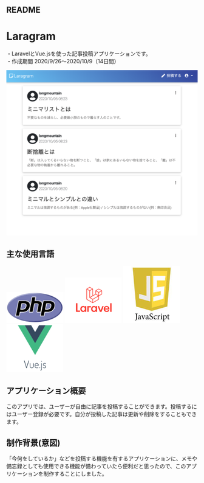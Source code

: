 ## README

# Laragram
・LaravelとVue.jsを使った記事投稿アプリケーションです。  
・作成期間 2020/9/26〜2020/10/9（14日間）
  
![記事一覧](https://github.com/longmt0225/laravel/blob/main/index.png)

## 主な使用言語
<img src="https://github.com/longmt0225/laravel/blob/main/PHP.png" width="150px"> <img src="https://github.com/longmt0225/laravel/blob/main/Laravel.png" width="150px"> <img src="https://github.com/longmt0225/laravel/blob/main/JavaScript.jpeg" width="150px"> <img src="https://github.com/longmt0225/laravel/blob/main/vuejs.png" width="150px">

## アプリケーション概要
このアプリでは、ユーザーが自由に記事を投稿することができます。投稿するにはユーザー登録が必要です。自分が投稿した記事は更新や削除をすることもできます。

## 制作背景(意図)
「今何をしているか」などを投稿する機能を有するアプリケーションに、メモや備忘録としても使用できる機能が備わっていたら便利だと思ったので、このアプリケーションを制作することにしました。


 
